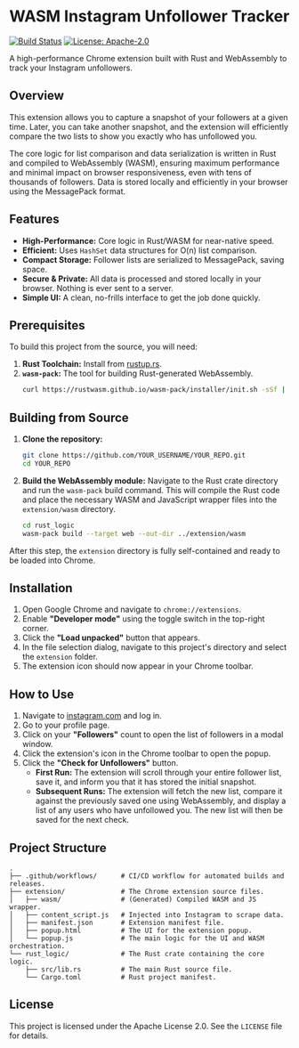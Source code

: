 <!--
/* Copyright (C) 2025 Pedro Henrique / phkaiser13
* File: README.md
* Description: Main documentation for the WASM Instagram Unfollower Tracker project.
* It provides an overview, feature list, and detailed instructions for building,
* installing, and using the extension.
* SPDX-License-Identifier: Apache-2.0 */
-->

# WASM Instagram Unfollower Tracker

[![Build Status](https://github.com/phkaiser13/WASM-Instagram-Unfollower-Tracker/actions/workflows/build-release.yml/badge.svg)](https://github.com/phkaiser13/WASM-Instagram-Unfollower-Tracker/actions/workflows/build-release.yml)
[![License: Apache-2.0](https://img.shields.io/badge/License-Apache%202.0-blue.svg)](https://opensource.org/licenses/Apache-2.0)

A high-performance Chrome extension built with Rust and WebAssembly to track your Instagram unfollowers.

## Overview

This extension allows you to capture a snapshot of your followers at a given time. Later, you can take another snapshot, and the extension will efficiently compare the two lists to show you exactly who has unfollowed you.

The core logic for list comparison and data serialization is written in Rust and compiled to WebAssembly (WASM), ensuring maximum performance and minimal impact on browser responsiveness, even with tens of thousands of followers. Data is stored locally and efficiently in your browser using the MessagePack format.

## Features

-   **High-Performance:** Core logic in Rust/WASM for near-native speed.
-   **Efficient:** Uses `HashSet` data structures for O(n) list comparison.
-   **Compact Storage:** Follower lists are serialized to MessagePack, saving space.
-   **Secure & Private:** All data is processed and stored locally in your browser. Nothing is ever sent to a server.
-   **Simple UI:** A clean, no-frills interface to get the job done quickly.

## Prerequisites

To build this project from the source, you will need:

1.  **Rust Toolchain:** Install from [rustup.rs](https://rustup.rs/).
2.  **`wasm-pack`:** The tool for building Rust-generated WebAssembly.
    ```bash
    curl https://rustwasm.github.io/wasm-pack/installer/init.sh -sSf | sh
    ```

## Building from Source

1.  **Clone the repository:**
    ```bash
    git clone https://github.com/YOUR_USERNAME/YOUR_REPO.git
    cd YOUR_REPO
    ```

2.  **Build the WebAssembly module:**
    Navigate to the Rust crate directory and run the `wasm-pack` build command. This will compile the Rust code and place the necessary WASM and JavaScript wrapper files into the `extension/wasm` directory.
    ```bash
    cd rust_logic
    wasm-pack build --target web --out-dir ../extension/wasm
    ```

After this step, the `extension` directory is fully self-contained and ready to be loaded into Chrome.

## Installation

1.  Open Google Chrome and navigate to `chrome://extensions`.
2.  Enable **"Developer mode"** using the toggle switch in the top-right corner.
3.  Click the **"Load unpacked"** button that appears.
4.  In the file selection dialog, navigate to this project's directory and select the `extension` folder.
5.  The extension icon should now appear in your Chrome toolbar.

## How to Use

1.  Navigate to [instagram.com](https://www.instagram.com/) and log in.
2.  Go to your profile page.
3.  Click on your **"Followers"** count to open the list of followers in a modal window.
4.  Click the extension's icon in the Chrome toolbar to open the popup.
5.  Click the **"Check for Unfollowers"** button.
    -   **First Run:** The extension will scroll through your entire follower list, save it, and inform you that it has stored the initial snapshot.
    -   **Subsequent Runs:** The extension will fetch the new list, compare it against the previously saved one using WebAssembly, and display a list of any users who have unfollowed you. The new list will then be saved for the next check.

## Project Structure

```
.
├── .github/workflows/      # CI/CD workflow for automated builds and releases.
├── extension/              # The Chrome extension source files.
│   ├── wasm/               # (Generated) Compiled WASM and JS wrapper.
│   ├── content_script.js   # Injected into Instagram to scrape data.
│   ├── manifest.json       # Extension manifest file.
│   ├── popup.html          # The UI for the extension popup.
│   └── popup.js            # The main logic for the UI and WASM orchestration.
└── rust_logic/             # The Rust crate containing the core logic.
    ├── src/lib.rs          # The main Rust source file.
    └── Cargo.toml          # Rust project manifest.
```

## License

This project is licensed under the Apache License 2.0. See the `LICENSE` file for details.
